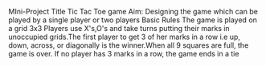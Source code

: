 
MIni-Project
Title
Tic Tac Toe game
Aim:
Designing the game which can be played by a single player or two players
Basic Rules
The game is played on a grid 3x3
Players use X's,O's and take turns putting their marks in unoccupied grids.The first player to get 3 of her marks in a row i.e up, down, across, or diagonally is the winner.When all 9 squares are full, the game is over.
If no player has 3 marks in a row, the game ends in a tie
